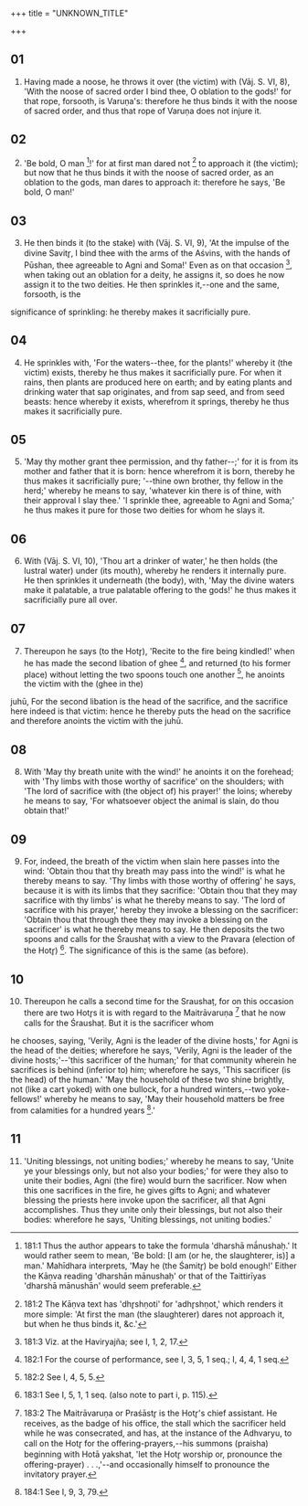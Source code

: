 +++
title = "UNKNOWN_TITLE"

+++


## 01
1. Having made a noose, he throws it over (the victim) with (Vāj. S. VI, 8), 'With the noose of sacred order I bind thee, O oblation to the gods!' for that rope, forsooth, is Varuṇa's: therefore he thus binds it with the noose of sacred order, and thus that rope of Varuṇa does not injure it.

## 02
2. 'Be bold, O man [^fn_456]!' for at first man dared not [^fn_457] to approach it (the victim); but now that he thus binds it with the noose of sacred order, as an oblation to the gods, man dares to approach it: therefore he says, 'Be bold, O man!'

[^fn_456]: 181:1 Thus the author appears to take the formula 'dharshā mā́nushaḥ.' It would rather seem to mean, 'Be bold: [I am (or he, the slaughterer, is)] a man.' Mahīdhara interprets, 'May he (the Śamitr̥) be bold enough!' Either the Kāṇva reading 'dharshān mānushaḥ' or that of the Taittirīyas 'dharshā mānushān' would seem preferable.

[^fn_457]: 181:2 The Kāṇva text has 'dhr̥shṇoti' for 'adhr̥shṇot,' which renders it more simple: 'At first the man (the slaughterer) dares not approach it, but when he thus binds it, &c.'

## 03
3. He then binds it (to the stake) with (Vāj. S. VI, 9), 'At the impulse of the divine Savitr̥, I bind thee with the arms of the Aśvins, with the hands of Pūshan, thee agreeable to Agni and Soma!' Even as on that occasion [^fn_458], when taking out an oblation for a deity, he assigns it, so does he now assign it to the two deities. He then sprinkles it,--one and the same, forsooth, is the

[^fn_458]: 181:3 Viz. at the Haviryajña; see I, 1, 2, 17.

significance of sprinkling: he thereby makes it sacrificially pure.

## 04
4. He sprinkles with, 'For the waters--thee, for the plants!' whereby it (the victim) exists, thereby he thus makes it sacrificially pure. For when it rains, then plants are produced here on earth; and by eating plants and drinking water that sap originates, and from sap seed, and from seed beasts: hence whereby it exists, wherefrom it springs, thereby he thus makes it sacrificially pure.

## 05
5. 'May thy mother grant thee permission, and thy father--;' for it is from its mother and father that it is born: hence wherefrom it is born, thereby he thus makes it sacrificially pure; '--thine own brother, thy fellow in the herd;' whereby he means to say, 'whatever kin there is of thine, with their approval I slay thee.' 'I sprinkle thee, agreeable to Agni and Soma;' he thus makes it pure for those two deities for whom he slays it.

## 06
6. With (Vāj. S. VI, 10), 'Thou art a drinker of water,' he then holds (the lustral water) under (its mouth), whereby he renders it internally pure. He then sprinkles it underneath (the body), with, 'May the divine waters make it palatable, a true palatable offering to the gods!' he thus makes it sacrificially pure all over.

## 07
7. Thereupon he says (to the Hotr̥), 'Recite to the fire being kindled!' when he has made the second libation of ghee [^fn_459], and returned (to his former place) without letting the two spoons touch one another [^fn_460], he anoints the victim with the (ghee in the)

[^fn_459]: 182:1 For the course of performance, see I, 3, 5, 1 seq.; I, 4, 4, 1 seq.

[^fn_460]: 182:2 See I, 4, 5, 5.

juhū, For the second libation is the head of the sacrifice, and the sacrifice here indeed is that victim: hence he thereby puts the head on the sacrifice and therefore anoints the victim with the juhū.

## 08
8. With 'May thy breath unite with the wind!' he anoints it on the forehead; with 'Thy limbs with those worthy of sacrifice' on the shoulders; with 'The lord of sacrifice with (the object of) his prayer!' the loins; whereby he means to say, 'For whatsoever object the animal is slain, do thou obtain that!'

## 09
9. For, indeed, the breath of the victim when slain here passes into the wind: 'Obtain thou that thy breath may pass into the wind!' is what he thereby means to say. 'Thy limbs with those worthy of offering' he says, because it is with its limbs that they sacrifice: 'Obtain thou that they may sacrifice with thy limbs' is what he thereby means to say. 'The lord of sacrifice with his prayer,' hereby they invoke a blessing on the sacrificer: 'Obtain thou that through thee they may invoke a blessing on the sacrificer' is what he thereby means to say. He then deposits the two spoons and calls for the Śraushaṭ with a view to the Pravara (election of the Hotr̥) [^fn_461]. The significance of this is the same (as before).

[^fn_461]: 183:1 See I, 5, 1, 1 seq. (also note to part i, p. 115).

## 10
10. Thereupon he calls a second time for the Sraushaṭ, for on this occasion there are two Hotr̥s it is with regard to the Maitrāvaruṇa [^fn_462] that he now calls for the Śraushaṭ. But it is the sacrificer whom

[^fn_462]: 183:2 The Maitrāvaruṇa or Praśāstr̥ is the Hotr̥'s chief assistant. He receives, as the badge of his office, the stall which the sacrificer  held while he was consecrated, and has, at the instance of the Adhvaryu, to call on the Hotr̥ for the offering-prayers,--his summons (praisha) beginning with Hotā yakshat, 'let the Hotr̥ worship or, pronounce the offering-prayer) . . .,'--and occasionally himself to pronounce the invitatory prayer.

he chooses, saying, 'Verily, Agni is the leader of the divine hosts,' for Agni is the head of the deities; wherefore he says, 'Verily, Agni is the leader of the divine hosts;'--'this sacrificer of the human;' for that community wherein he sacrifices is behind (inferior to) him; wherefore he says, 'This sacrificer (is the head) of the human.' 'May the household of these two shine brightly, not (like a cart yoked) with one bullock, for a hundred winters,--two yoke-fellows!' whereby he means to say, 'May their household matters be free from calamities for a hundred years [^fn_463].'

[^fn_463]: 184:1 See I, 9, 3, 79.

## 11
11. 'Uniting blessings, not uniting bodies;' whereby he means to say, 'Unite ye your blessings only, but not also your bodies;' for were they also to unite their bodies, Agni (the fire) would burn the sacrificer. Now when this one sacrifices in the fire, he gives gifts to Agni; and whatever blessing the priests here invoke upon the sacrificer, all that Agni accomplishes. Thus they unite only their blessings, but not also their bodies: wherefore he says, 'Uniting blessings, not uniting bodies.'

